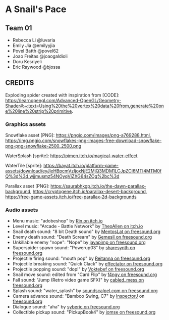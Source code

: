 # A Snail's Pace
## Team 01
- Rebecca Li @luvaria
- Emily Jia @emilyyjia
- Povel Batth @povel62
- Joao Freitas @joaogaldioli
- Doru Kesriyeli
- Eric Raywood @bjossa

## CREDITS
Exploding spider created with inspiration from [CODE]:
https://learnopengl.com/Advanced-OpenGL/Geometry-Shader#:~:text=Using%20the%20vertex%20data%20from,generate%20one%20line%20strip%20primitive.

### Graphics assets
Snowflake asset [PNG]: https://pngio.com/images/png-a769288.html, 
https://img.pngio.com/snowflakes-png-images-free-download-snowflake-png-png-snowflake-2500_2500.png

WaterSplash [sprite]: https://pimen.itch.io/magical-water-effect

WaterTile [sprite]:  https://bayat.itch.io/platform-game-assets/download/eyJleHBpcmVzIjoxNjE2MjQ3MDM1LCJpZCI6MTI4MTM0fQ%3d%3d.wjjmusmz54NOyqViZXG64sZOg%2bc%3d

Parallax asset [PNG]: https://saurabhkgp.itch.io/the-dawn-parallax-background, https://cryptogene.itch.io/parallax-desert-background, https://free-game-assets.itch.io/free-parallax-2d-backgrounds

### Audio assets
- Menu music: "adobeshop" by [Rin on itch.io](https://pluslerin.itch.io/retro-rpg-bgms)
- Level music: "Arcade - Battle Network" by [TheoAllen on itch.io](https://theoallen.itch.io/theos-bgm-collection)
- Snail death sound: "8 bit Death sound" by [MentosLat on freesound.org](https://freesound.org/people/MentosLat/sounds/417486/)
- Enemy death sound: "Death Scream" by [Gemesil on freesound.org](https://freesound.org/people/Gemesil/sounds/523216/)
- Unkillable enemy "nope": "Nope" by [javapimp on freesound.org](https://freesound.org/people/javapimp/sounds/439043/)
- Superspider spawn sound: "Powerup03" by [sharesynth on freesound.org](https://freesound.org/people/sharesynth/sounds/341240/)
- Projectile firing sound: "mouth pop" by [Reitanna on freesound.org](https://freesound.org/people/Reitanna/sounds/323741/)
- Projectile breaking sound: "Quick Clack" by [effectator on freesound.org](https://freesound.org/people/effectator/sounds/443328/)
- Projectile popping sound: "dop!" by [Voktebef on freesound.org](https://freesound.org/people/Voktebef/sounds/28786/)
- Snail move sound: edited from "Card Flip" by [f4ngy on freesound.org](https://freesound.org/people/f4ngy/sounds/240776/)
- Fall sound: "Jump (Retro video game SFX)" by [cabled_mess on freesound.org](https://freesound.org/people/cabled_mess/sounds/350906/)
- Splash sound: "water_splash" by [soundscalpel.com on freesound.org](https://freesound.org/people/soundscalpel.com/sounds/110393/)
- Camera advance sound: "Bamboo Swing, C7" by [InspectorJ](https://www.jshaw.co.uk/) on [freesound.org](https://freesound.org/people/InspectorJ/sounds/394448/)
- Dialogue sound: "aha" by [syberic on freesound.org](https://freesound.org/people/syberic/sounds/431891/)
- Collectible pickup sound: "PickupBook4" by [jomse on freesound.org](https://freesound.org/people/jomse/sounds/428663/)
